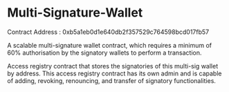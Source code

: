 # Multi-Signature-Wallet

Contract Address :  0xb5a1eb0d1e640db2f357529c764598bcd017fb57

A scalable multi-signature wallet contract, which requires a minimum of 60% authorisation by the signatory wallets to perform a transaction.

Access registry contract that stores the signatories of this multi-sig wallet by address. This access registry contract has its own admin and is capable of adding, revoking, renouncing, and transfer of signatory functionalities.
